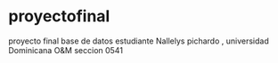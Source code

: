 # proyectofinal
proyecto final base de datos estudiante Nallelys pichardo , universidad Dominicana O&amp;M seccion 0541
